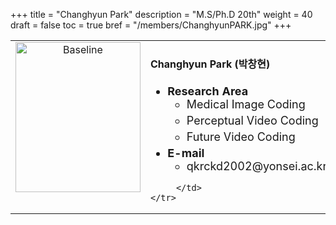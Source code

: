 +++
title = "Changhyun Park"
description = "M.S/Ph.D 20th"
weight = 40
draft = false
toc = true
bref = "/members/ChanghyunPARK.jpg"
+++

<table>
    <tr>
       <td width="280" align="center" valign="top">
          <img alt="Baseline" width="200px" height="240" src="/members/ChanghyunPARK.jpg">
       </td>
       <td>
            <h4>Changhyun Park (박창현)</h4>
            <ul class="member_info">
                <li style="font-size: 18px"><b>Research Area</b>
                    <ul class="interest">
                        <li style="margin-bottom: 5px">Medical Image Coding</li>
                        <li style="margin-bottom: 5px">Perceptual Video Coding</li>
                        <li style="margin-bottom: 5px">Future Video Coding</li>
                    </ul>
                </li>
                <li style="font-size: 18px"><b>E-mail</b>
                    <ul>
                        <li style="margin-bottom: 5px">qkrckd2002@yonsei.ac.kr</li>
                    </ul>
                </li>
            </ul>
            
         </td>
    </tr>
</table>